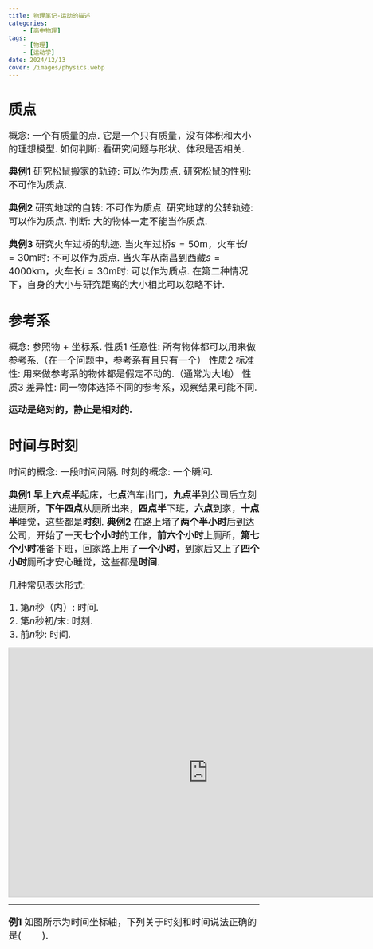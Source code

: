 ```yaml
---
title: 物理笔记-运动的描述
categories:
    - [高中物理]
tags:
    - [物理]
    - [运动学]
date: 2024/12/13
cover: /images/physics.webp
---
```

# 质点
概念: 一个有质量的点.
它是一个只有质量，没有体积和大小的理想模型.
如何判断: 看研究问题与形状、体积是否相关.

**典例1**
研究松鼠搬家的轨迹: 可以作为质点.
研究松鼠的性别: 不可作为质点.

**典例2**
研究地球的自转: 不可作为质点.
研究地球的公转轨迹: 可以作为质点.
判断: 大的物体一定不能当作质点.

**典例3** 研究火车过桥的轨迹.
当火车过桥$s = 50\mathrm{m}$，火车长$l = 30\mathrm{m}$时: 不可以作为质点.
当火车从南昌到西藏$s = 4000\mathrm{km}$，火车长$l = 30\mathrm{m}$时: 可以作为质点.
在第二种情况下，自身的大小与研究距离的大小相比可以忽略不计.

# 参考系
概念: 参照物 + 坐标系.
性质1 任意性: 所有物体都可以用来做参考系.（在一个问题中，参考系有且只有一个）
性质2 标准性: 用来做参考系的物体都是假定不动的.（通常为大地）
性质3 差异性: 同一物体选择不同的参考系，观察结果可能不同.

**运动是绝对的，静止是相对的.**

# 时间与时刻
时间的概念: 一段时间间隔.
时刻的概念: 一个瞬间.

**典例1** **早上六点半**起床，**七点**汽车出门，**九点半**到公司后立刻进厕所，**下午四点**从厕所出来，**四点半**下班，**六点**到家，**十点半**睡觉，这些都是**时刻**.
**典例2** 在路上堵了**两个半小时**后到达公司，开始了一天**七个小时**的工作，**前六个小时**上厕所，**第七个小时**准备下班，回家路上用了**一个小时**，到家后又上了**四个小时**厕所才安心睡觉，这些都是**时间**.

几种常见表达形式:
1. 第$n$秒（内）: 时间.
2. 第$n$秒初/末: 时刻.
3. 前$n$秒: 时间.
<iframe src="https://www.desmos.com/calculator/rpjgpvrsqf?embed" width="800" height="500" style="border: 1px solid #ccc" frameborder=0></iframe>

---
**例1** 如图所示为时间坐标轴，下列关于时刻和时间说法正确的是$(\qquad)$.

<style>
    p {font-size: 14pt;}
    li {font-size: 14pt;}
    center {font-size: 16pt;}
</style>